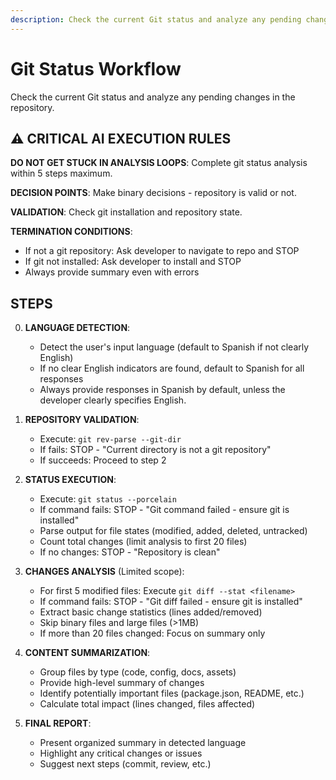 ```yaml
---
description: Check the current Git status and analyze any pending changes in the repository
---
```


# Git Status Workflow

Check the current Git status and analyze any pending changes in the repository.

## ⚠️ CRITICAL AI EXECUTION RULES

**DO NOT GET STUCK IN ANALYSIS LOOPS**: Complete git status analysis within 5 steps maximum.

**DECISION POINTS**: Make binary decisions - repository is valid or not.

**VALIDATION**: Check git installation and repository state.

**TERMINATION CONDITIONS**:
- If not a git repository: Ask developer to navigate to repo and STOP
- If git not installed: Ask developer to install and STOP
- Always provide summary even with errors

## STEPS

0. **LANGUAGE DETECTION**:
   - Detect the user's input language (default to Spanish if not clearly English)
   - If no clear English indicators are found, default to Spanish for all responses
   - Always provide responses in Spanish by default, unless the developer clearly specifies English.

1. **REPOSITORY VALIDATION**:
   - Execute: `git rev-parse --git-dir`
   - If fails: STOP - "Current directory is not a git repository"
   - If succeeds: Proceed to step 2

2. **STATUS EXECUTION**:
   - Execute: `git status --porcelain`
   - If command fails: STOP - "Git command failed - ensure git is installed"
   - Parse output for file states (modified, added, deleted, untracked)
   - Count total changes (limit analysis to first 20 files)
   - If no changes: STOP - "Repository is clean"

3. **CHANGES ANALYSIS** (Limited scope):
   - For first 5 modified files: Execute `git diff --stat <filename>`
   - If command fails: STOP - "Git diff failed - ensure git is installed"
   - Extract basic change statistics (lines added/removed)
   - Skip binary files and large files (>1MB)
   - If more than 20 files changed: Focus on summary only

4. **CONTENT SUMMARIZATION**:
   - Group files by type (code, config, docs, assets)
   - Provide high-level summary of changes
   - Identify potentially important files (package.json, README, etc.)
   - Calculate total impact (lines changed, files affected)

5. **FINAL REPORT**:
   - Present organized summary in detected language
   - Highlight any critical changes or issues
   - Suggest next steps (commit, review, etc.)
